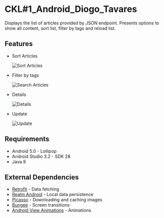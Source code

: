 # CKL#1_Android_Diogo_Tavares

Displays the list of articles provided by JSON endpoint. Presents options to show all content, sort list, filter by tags and reload list.

## Features

- Sort Articles 

  ![Sort Articles](https://media.giphy.com/media/1APhMyEzo55p68gh86/giphy.webp)
  
  
- Filter by tags

  ![Search Articles](https://media.giphy.com/media/3Fkvkm1UZpQP7kN7iu/giphy.webp)
  
  
- Details

  ![Details](https://media.giphy.com/media/dScWhvTDQl1LBNr5d4/giphy.webp)
  
  
- Update

  ![Update](https://media.giphy.com/media/fCTqxGgFDLddDLpvrr/giphy.webp)

  
## Requirements

- Android 5.0 - Lollipop
- Android Studio 3.2 - SDK 28
- Java 8

## External Dependencies

- [Retrofit](https://square.github.io/retrofit/) - Data fetching
- [Realm Android](https://realm.io/docs/java/latest) - Local data persistence
- [Picasso](http://square.github.io/picasso/) - Downloading and caching images
- [Bungee](https://github.com/Binary-Finery/Bungee) - Screen transitions
- [Android View Animations](https://github.com/daimajia/AndroidViewAnimations) - Animations

